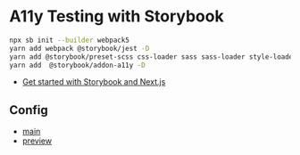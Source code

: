 # A11y Testing with Storybook

```sh
npx sb init --builder webpack5
yarn add webpack @storybook/jest -D
yarn add @storybook/preset-scss css-loader sass sass-loader style-loader -D
yarn add  @storybook/addon-a11y -D
```

- [Get started with Storybook and Next.js](https://storybook.js.org/blog/get-started-with-storybook-and-next-js/)

## Config

- [main](../.storybook/main.js)
- [preview](../.storybook/preview.js)
